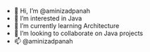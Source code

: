 - 👋 Hi, I’m @aminizadpanah
- 👀 I’m interested in Java
- 🌱 I’m currently learning Architecture
- 💞️ I’m looking to collaborate on Java projects
- 📫 @aminizadpanah

<!---
aminizadpanah/aminizadpanah is a ✨ special ✨ repository because its `README.md` (this file) appears on your GitHub profile.
You can click the Preview link to take a look at your changes.
--->
